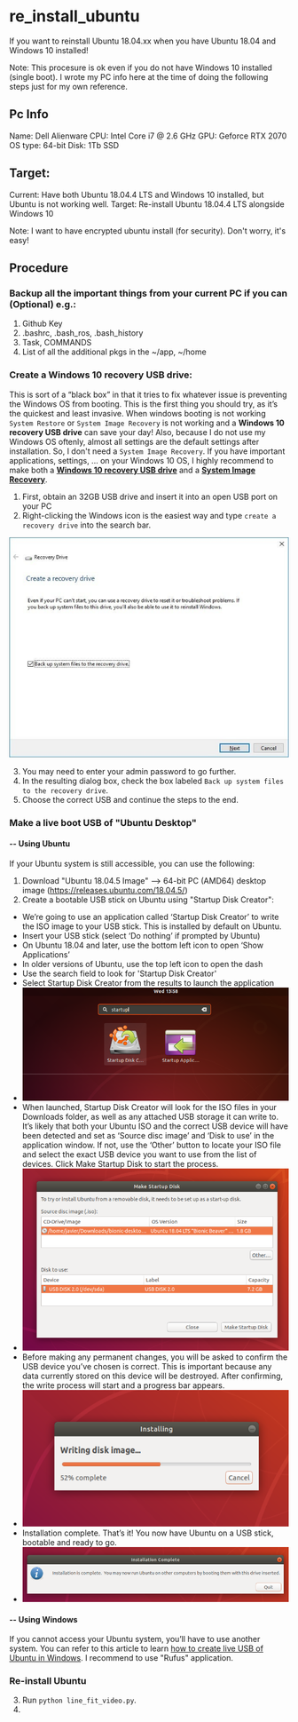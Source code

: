 # re_install_ubuntu
If you want to reinstall Ubuntu 18.04.xx when you have Ubuntu 18.04 and Windows 10 installed!

Note: This procesure is ok even if you do not have Windows 10 installed (single boot). I wrote my PC info here at the time of doing the following steps just for my own reference.

## Pc Info
Name: Dell Alienware
CPU:  Intel Core i7 @ 2.6 GHz
GPU:  Geforce RTX 2070
OS type: 64-bit
Disk: 1Tb SSD

## Target:
Current: Have both Ubuntu 18.04.4 LTS and Windows 10 installed, but Ubuntu is not working well.
Target:  Re-install Ubuntu 18.04.4 LTS alongside Windows 10

Note:    I want to have encrypted ubuntu install (for security). Don't worry, it's easy!

## Procedure
### Backup all the important things from your current PC if you can (Optional) e.g.:
1. Github Key
2. .bashrc, .bash_ros, .bash_history
3. Task, COMMANDS
4. List of all the additional pkgs in the ~/app, ~/home

### Create a Windows 10 recovery USB drive:
This is sort of a “black box” in that it tries to fix whatever issue is preventing the Windows OS from booting. This is the first thing you should try, as it’s the quickest and least invasive. When windows booting is not working `System Restore` or `System Image Recovery` is not working and a **Windows 10 recovery USB drive** can save your day! Also, because I do not use my Windows OS oftenly, almost all settings are the default settings after installation. So, I don't need a `System Image Recovery`. If you have important applications, settings, ... on your Windows 10 OS, I highly recommend to make both a **[Windows 10 recovery USB drive](https://www.pcworld.com/article/3140449/everything-you-need-to-know-about-windows-10-recovery-drives.html)** and a **[System Image Recovery](https://www.pcworld.com/article/3011736/how-to-create-an-image-backup-in-windows-10-and-restore-it-if-need-be.html)**.

1. First, obtain an 32GB USB drive and insert it into an open USB port on your PC
2. Right-clicking the Windows icon is the easiest way and type `create a recovery drive` into the search bar.
 
![recovery_drive](images/05_windows_10_create_a_recovery_drive.jpg)

3. You may need to enter your admin password to go further. 
4. In the resulting dialog box, check the box labeled `Back up system files to the recovery drive`.
5. Choose the correct USB and continue the steps to the end.

### Make a live boot USB of "Ubuntu Desktop" 
#### -- Using Ubuntu
If your Ubuntu system is still accessible, you can use the following:

1. Download "Ubuntu 18.04.5 Image" --> 64-bit PC (AMD64) desktop image (https://releases.ubuntu.com/18.04.5/)
2. Create a bootable USB stick on Ubuntu using "Startup Disk Creator":
  - We’re going to use an application called ‘Startup Disk Creator’ to write the ISO image to your USB stick. This is installed by default on Ubuntu.
  - Insert your USB stick (select ‘Do nothing’ if prompted by Ubuntu)
  - On Ubuntu 18.04 and later, use the bottom left icon to open ‘Show Applications’
  - In older versions of Ubuntu, use the top left icon to open the dash
  - Use the search field to look for 'Startup Disk Creator'
  - Select Startup Disk Creator from the results to launch the application
  - ![search_apps](images/01_bionic-search-apps.png)
  - When launched, Startup Disk Creator will look for the ISO files in your Downloads folder, as well as any attached USB storage it can write to. It’s likely that both your Ubuntu ISO and the correct USB device will have been detected and set as ‘Source disc image’ and ‘Disk to use’ in the application window. If not, use the ‘Other’ button to locate your ISO file and select the exact USB device you want to use from the list of devices. Click Make Startup Disk to start the process.
  - ![startup_disk](images/02_bionic-make-startup-disk.png)
  - Before making any permanent changes, you will be asked to confirm the USB device you’ve chosen is correct. This is important because any data currently stored on this device will be destroyed. After confirming, the write process will start and a progress bar appears.
  - ![usb_progress](images/03_bionic-usb-progress.png)
  - Installation complete. That’s it! You now have Ubuntu on a USB stick, bootable and ready to go.
  - ![usb_complete](images/04_bionic-usb-complete.png)

#### -- Using Windows
If you cannot access your Ubuntu system, you’ll have to use another system. You can refer to this article to learn [how to create live USB of Ubuntu in Windows](https://itsfoss.com/create-live-usb-of-ubuntu-in-windows/). I recommend to use "Rufus" application.


### Re-install Ubuntu 
3. Run `python line_fit_video.py`.
4. 

